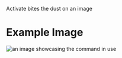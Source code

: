 Activate bites the dust on an image

# Example Image

![an image showcasing the command in use](/static/images/commands/heavensdoor/heavens%20door%20bitesthedust.png)